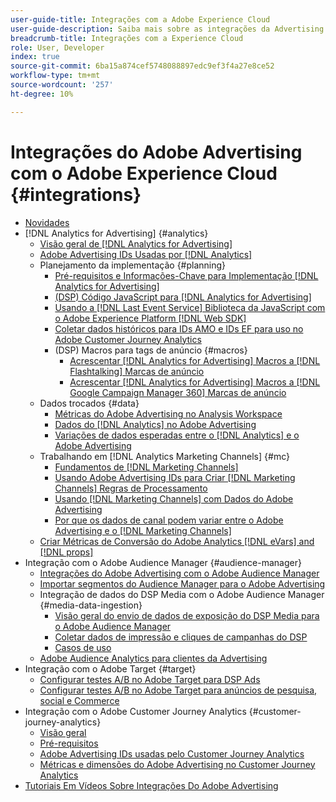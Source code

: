 ```yaml
---
user-guide-title: Integrações com a Adobe Experience Cloud
user-guide-description: Saiba mais sobre as integrações da Advertising DSP e da Advertising Search com outros produtos e serviços da Adobe Experience Cloud.
breadcrumb-title: Integrações com a Experience Cloud
role: User, Developer
index: true
source-git-commit: 6ba15a874cef5748088897edc9ef3f4a27e8ce52
workflow-type: tm+mt
source-wordcount: '257'
ht-degree: 10%

---
```



# Integrações do Adobe Advertising com o Adobe Experience Cloud {#integrations}

<!--  ADD LATER: and Adobe Experience Platform -->

+ [Novidades](/help/integrations/home.md)
+ [!DNL Analytics for Advertising] {#analytics}
   + [Visão geral de  [!DNL Analytics for Advertising]](/help/integrations/analytics/overview.md)
   + [Adobe Advertising IDs Usadas por [!DNL Analytics]](/help/integrations/analytics/ids.md)
   + Planejamento da implementação {#planning}
      + [Pré-requisitos e Informações-Chave para Implementação [!DNL Analytics for Advertising]](/help/integrations/analytics/prerequisites.md)
      + [(DSP) Código JavaScript para  [!DNL Analytics for Advertising]](/help/integrations/analytics/javascript.md)
      + [Usando a  [!DNL Last Event Service] Biblioteca da JavaScript com o Adobe Experience Platform [!DNL Web SDK]](/help/integrations/analytics/web-sdk.md)
      + [Coletar dados históricos para IDs AMO e IDs EF para uso no Adobe Customer Journey Analytics](/help/integrations/analytics/rvars-to-evars.md)
      + (DSP) Macros para tags de anúncio {#macros}
         + [Acrescentar  [!DNL Analytics for Advertising] Macros a [!DNL Flashtalking] Marcas de anúncio](/help/integrations/analytics/macros-flashtalking.md)
         + [Acrescentar  [!DNL Analytics for Advertising] Macros a [!DNL Google Campaign Manager 360] Marcas de anúncio](/help/integrations/analytics/macros-google-campaign-manager.md)
   + Dados trocados {#data}
      + [Métricas do Adobe Advertising no Analysis Workspace](/help/integrations/analytics/advertising-metrics-in-analytics.md)
      + [Dados do [!DNL Analytics] no Adobe Advertising](/help/integrations/analytics/analytics-data-in-advertising.md)
      + [Variações de dados esperadas entre o  [!DNL Analytics]  e o Adobe Advertising](/help/integrations/analytics/data-variances.md)
   + Trabalhando em [!DNL Analytics Marketing Channels] {#mc}
      + [Fundamentos de  [!DNL Marketing Channels]](/help/integrations/analytics/marketing-channels/mc-overview.md)
      + [Usando Adobe Advertising IDs para Criar  [!DNL Marketing Channels] Regras de Processamento](/help/integrations/analytics/marketing-channels/mc-ids.md)
      + [Usando  [!DNL Marketing Channels] com Dados do Adobe Advertising](/help/integrations/analytics/marketing-channels/mc-ac-data.md)
      + [Por que os dados de canal podem variar entre o Adobe Advertising e o  [!DNL Marketing Channels]](/help/integrations/analytics/marketing-channels/mc-data-variances.md)
   + [Criar Métricas de Conversão do Adobe Analytics [!DNL eVars] and [!DNL props]](/help/integrations/analytics/conversion-metrics-from-evars.md)
+ Integração com o Adobe Audience Manager {#audience-manager}
   + [Integrações do Adobe Advertising com o Adobe Audience Manager](/help/integrations/audience-manager/overview.md)
   + [Importar segmentos do Audience Manager para o Adobe Advertising](/help/integrations/audience-manager/import-audiences.md)
   + Integração de dados do DSP Media com o Adobe Audience Manager {#media-data-ingestion}
      + [Visão geral do envio de dados de exposição do DSP Media para o Adobe Audience Manager](/help/integrations/audience-manager/media-data-integration/overview.md)
      + [Coletar dados de impressão e cliques de campanhas do DSP](/help/integrations/audience-manager/media-data-integration/collect.md)
      + [Casos de uso](/help/integrations/audience-manager/media-data-integration/use-cases.md)
   + [Adobe Audience Analytics para clientes da Advertising](/help/integrations/audience-manager/audience-analytics.md)
+ Integração com o Adobe Target {#target}
   + [Configurar testes A/B no Adobe Target para DSP Ads](/help/integrations/target/ab-tests-dsp.md)
   + [Configurar testes A/B no Adobe Target para anúncios de pesquisa, social e Commerce](/help/integrations/target/ab-tests-search.md)
+ Integração com o Adobe Customer Journey Analytics {#customer-journey-analytics}
   + [Visão geral](/help/integrations/customer-journey-analytics/overview.md)
   + [Pré-requisitos](/help/integrations/customer-journey-analytics/prerequisites.md)
   + [Adobe Advertising IDs usadas pelo Customer Journey Analytics](/help/integrations/customer-journey-analytics/ids.md)
   + [Métricas e dimensões do Adobe Advertising no Customer Journey Analytics](/help/integrations/customer-journey-analytics/advertising-data-in-cja.md)
+ [Tutoriais Em Vídeos Sobre Integrações Do Adobe Advertising](https://experienceleague.adobe.com/docs/advertising-learn/tutorials/overview.html?lang=pt-BR)<!-- rename if the tutorials TOC structure changes -->
